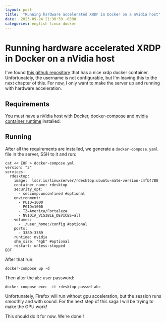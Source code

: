 ```yaml
---
layout: post
title:  "Running hardware accelerated XRDP in Docker on a nVidia host"
date:  2023-09-24 21:30:30 -0300 
categories: english linux docker
---
```


# Running hardware accelerated XRDP in Docker on a nVidia host 

I've found [this github repository](https://github.com/linuxserver/docker-rdesktop) that has a nice xrdp docker container. Unfortunately, the username is not configurable, but I'm leaving this to the next chapter of this. For now, I only want to make the server up and running with hardware acceleration.

## Requirements

You must have a nVidia host with Docker, docker-compose and [nvidia container runtime](https://developer.nvidia.com/nvidia-container-runtime) installed.

## Running

After all the requirements are installed, we generate a `docker-compose.yaml` file in the server, SSH to it and run:

```
cat << EOF > docker-compose.yml
version: "3"
services:
  rdesktop:
    image:  lscr.io/linuxserver/rdesktop:ubuntu-mate-version-c4fb4788
    container_name: rdesktop
    security_opt:
      - seccomp:unconfined #optional
    environment:
      - PUID=1000
      - PGID=1000
      - TZ=America/Fortaleza
      - NVIDIA_VISIBLE_DEVICES=all
    volumes:
      - ./user_home:/config #optional
    ports:
      - 3389:3389
    runtime: nvidia
    shm_size: "4gb" #optional
    restart: unless-stopped
EOF
```

After that run:

```
docker-compose up -d
```

Then alter the `abc` user password:

```
docker-compose exec -it rdesktop passwd abc
```

Unfortunately, Firefox will run without gpu acceleration, but the session runs smoothly and with sound. For the next step of this saga I will be trying to make the GPU work!

This should do it for now. We're done!!
